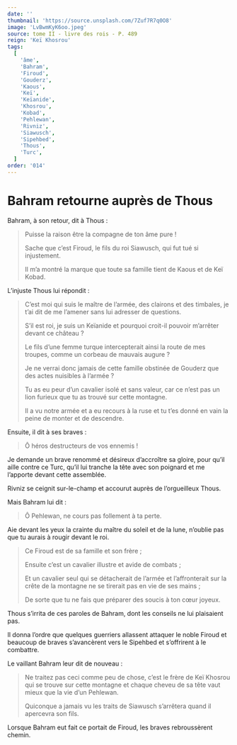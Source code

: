 ```yaml
---
date: ''
thumbnail: 'https://source.unsplash.com/7Zuf7R7q0O8'
image: 'LvBwmKyK6oo.jpeg'
source: tome II - livre des rois - P. 489
reign: 'Keï Khosrou'
tags:
  [
    'âme',
    'Bahram',
    'Firoud',
    'Gouderz',
    'Kaous',
    'Keï',
    'Keïanide',
    'Khosrou',
    'Kobad',
    'Pehlewan',
    'Rivniz',
    'Siawusch',
    'Sipehbed',
    'Thous',
    'Turc',
  ]
order: '014'
---
```


# Bahram retourne auprès de Thous

Bahram, à son retour, dit à Thous :

> Puisse la raison être la compagne de ton âme pure !
>
> Sache que c’est Firoud, le fils du roi Siawusch, qui fut tué si injustement.
>
> Il m’a montré la marque que toute sa famille tient de Kaous et de Keï Kobad.

L’injuste Thous lui répondit :

> C’est moi qui suis le maître de l’armée, des clairons et des timbales, je t’ai dit de me l’amener sans lui adresser de questions.
>
> S’il est roi, je suis un Keïanide et pourquoi croit-il pouvoir m’arrêter devant ce château ?
>
> Le fils d’une femme turque intercepterait ainsi la route de mes troupes, comme un corbeau de mauvais augure ?
>
> Je ne verrai donc jamais de cette famille obstinée de Gouderz que des actes nuisibles à l’armée ?
>
> Tu as eu peur d’un cavalier isolé et sans valeur, car ce n’est pas un lion furieux que tu as trouvé sur cette montagne.
>
> Il a vu notre armée et a eu recours à la ruse et tu t’es donné en vain la peine de monter et de descendre.

Ensuite, il dit à ses braves :

> Ô héros destructeurs de vos ennemis !

Je demande un brave renommé et désireux d’accroître sa gloire, pour qu’il aille contre ce Turc, qu’il lui tranche la tête avec son poignard et me l’apporte devant cette assemblée.

Rivniz se ceignit sur-le-champ et accourut auprès de l’orgueilleux Thous.

Mais Bahram lui dit :

> Ô Pehlewan, ne cours pas follement à ta perte.

Aie devant les yeux la crainte du maître du soleil et de la lune, n’oublie pas que tu aurais à rougir devant le roi.
>
> Ce Firoud est de sa famille et son frère ;
>
> Ensuite c’est un cavalier illustre et avide de combats ;
>
> Et un cavalier seul qui se détacherait de l’armée et l’affronterait sur la crête de la montagne ne se tirerait pas en vie de ses mains ;
>
> De sorte que tu ne fais que préparer des soucis à ton cœur joyeux.

Thous s’irrita de ces paroles de Bahram, dont les conseils ne lui plaisaient pas.

Il donna l’ordre que quelques guerriers allassent attaquer le noble Firoud et beaucoup de braves s’avancèrent vers le Sipehbed et s’offrirent à le combattre.

Le vaillant Bahram leur dit de nouveau :

> Ne traitez pas ceci comme peu de chose, c’est le frère de Keï Khosrou qui se trouve sur cette montagne et chaque cheveu de sa tête vaut mieux que la vie d’un Pehlewan.
>
> Quiconque a jamais vu les traits de Siawusch s’arrêtera quand il apercevra son fils.

Lorsque Bahram eut fait ce portait de Firoud, les braves rebroussèrent chemin.
